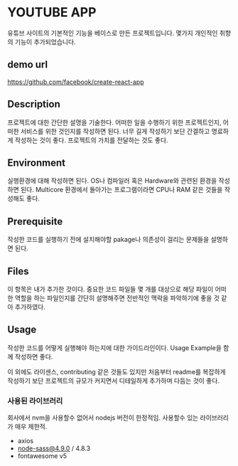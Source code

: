 # YOUTUBE APP

유튜브 사이트의 기본적인 기능을 베이스로 만든 프로젝트입니다.
몇가지 개인적인 취향의 기능이 추가되었습니다.

## demo url

https://github.com/facebook/create-react-app

## Description

프로젝트에 대한 간단한 설명을 기술한다. 어떠한 일을 수행하기 위한 프로젝트인지, 어떠한 서비스를 위한 것인지를 작성하면 된다. 너무 길게 작성하기 보단 간결하고 명료하게 작성하는 것이 좋다. 프로젝트의 가치를 전달하는 것도 좋다.

## Environment

실행환경에 대해 작성하면 된다. OS나 컴파일러 혹은 Hardware와 관련된 환경을 작성하면 된다. Multicore 환경에서 돌아가는 프로그램이라면 CPU나 RAM 같은 것들을 작성해도 좋다.

## Prerequisite

작성한 코드를 실행하기 전에 설치해야할 pakage나 의존성이 걸리는 문제들을 설명하면 된다.

## Files

이 항목은 내가 추가한 것이다. 중요한 코드 파일들 몇 개를 대상으로 해당 파일이 어떠한 역할을 하는 파일인지를 간단히 설명해주면 전반적인 맥락을 파악하기에 좋을 것 같아 추가하였다.

## Usage

작성한 코드를 어떻게 실행해야 하는지에 대한 가이드라인이다. Usage Example을 함께 작성하면 좋다.

이 외에도 라이센스, contributing 같은 것들도 있지만 처음부터 readme를 복잡하게 작성하기 보단 프로젝트의 규모가 커지면서 디테일하게 추가하며 다듬는 것이 좋다.

### 사용된 라이브러리

회사에서 nvm을 사용할수 없어서 nodejs 버전이 한정적임.
사용할수 있는 라이브러리가 매우 제한적.

- axios
- node-sass@4.9.0 / 4.8.3
- fontawesome v5
